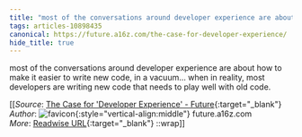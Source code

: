 ```yaml
---
title: "most of the conversations around developer experience are about how ..."
tags: articles-10898435
canonical: https://future.a16z.com/the-case-for-developer-experience/
hide_title: true
---
```


most of the conversations around developer experience are about how to make it easier to write new code, in a vacuum… when in reality, most developers are writing new code that needs to play well with old code.


[[_Source_: [The Case for 'Developer Experience' - Future](https://future.a16z.com/the-case-for-developer-experience/){:target="_blank"}<br>
_Author_: ![favicon](https://s2.googleusercontent.com/s2/favicons?domain=future.a16z.com){:style="vertical-align:middle"} future.a16z.com<br>
_More_: [Readwise URL](https://readwise.io/open/225830595){:target="_blank"}
::wrap]]